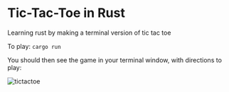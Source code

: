 # Tic-Tac-Toe in Rust
Learning rust by making a terminal version of tic tac toe

To play:
`cargo run`

You should then see the game in your terminal window, with directions to play:

![tictactoe](https://imgur.com/61wZf82)
